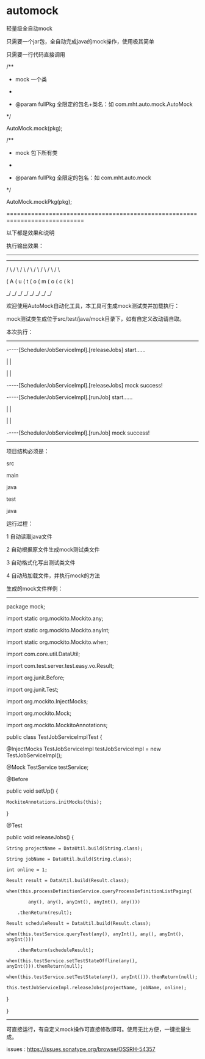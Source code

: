 # automock

轻量级全自动mock


只需要一个jar包，全自动完成java的mock操作，使用极其简单



只需要一行代码直接调用



/**

   * mock 一个类

   *

   * @param fullPkg 全限定的包名+类名：如 com.mht.auto.mock.AutoMock

   */

   

AutoMock.mock(pkg);





  /**

   * mock 包下所有类

   *

   * @param fullPkg 全限定的包名：如 com.mht.auto.mock

   */

   

AutoMock.mockPkg(pkg);



============================================================================

以下都是效果和说明

执行输出效果：

***



   _   _   _   _   _   _   _   _  

  / \ / \ / \ / \ / \ / \ / \ / \ 

 ( A ( u ( t ( o ( m ( o ( c ( k )

  \_/ \_/ \_/ \_/ \_/ \_/ \_/ \_/ 

  

欢迎使用AutoMock自动化工具，本工具可生成mock测试类并加载执行：



mock测试类生成位于src/test/java/mock目录下，如有自定义改动请自取。



本次执行：



***

-----[SchedulerJobServiceImpl].[releaseJobs] start......

|													|

|													|

-----[SchedulerJobServiceImpl].[releaseJobs] mock success!





-----[SchedulerJobServiceImpl].[runJob] start......

|													|

|													|

-----[SchedulerJobServiceImpl].[runJob] mock success!





***



项目结构必须是：

src

 main

  java

 test

  java



运行过程：

1   自动读取java文件

2   自动根据原文件生成mock测试类文件

3   自动格式化写出测试类文件

4   自动热加载文件，并执行mock的方法



生成的mock文件样例：



***



package mock;



import static org.mockito.Mockito.any;

import static org.mockito.Mockito.anyInt;

import static org.mockito.Mockito.when;



import com.core.util.DataUtil;

import com.test.server.test.easy.vo.Result;

import org.junit.Before;

import org.junit.Test;

import org.mockito.InjectMocks;

import org.mockito.Mock;

import org.mockito.MockitoAnnotations;



public class TestJobServiceImplTest {

  @InjectMocks TestJobServiceImpl testJobServiceImpl = new TestJobServiceImpl();

  @Mock TestService testService;



  @Before

  public void setUp() {

    MockitoAnnotations.initMocks(this);

  }



  @Test

  public void releaseJobs() {

    String projectName = DataUtil.build(String.class);

    String jobName = DataUtil.build(String.class);

    int online = 1;

    Result result = DataUtil.build(Result.class);

    when(this.processDefinitionService.queryProcessDefinitionListPaging(

            any(), any(), anyInt(), anyInt(), any()))

        .thenReturn(result);

    Result scheduleResult = DataUtil.build(Result.class);

    when(this.testService.queryTest(any(), anyInt(), any(), anyInt(), anyInt()))

        .thenReturn(scheduleResult);

    when(this.testService.setTestStateOffline(any(), anyInt())).thenReturn(null);

    when(this.testService.setTestState(any(), anyInt())).thenReturn(null);

    this.testJobServiceImpl.releaseJobs(projectName, jobName, online);

  }

}



***



可直接运行，有自定义mock操作可直接修改即可。使用无比方便，一键批量生成。

issues : https://issues.sonatype.org/browse/OSSRH-54357
